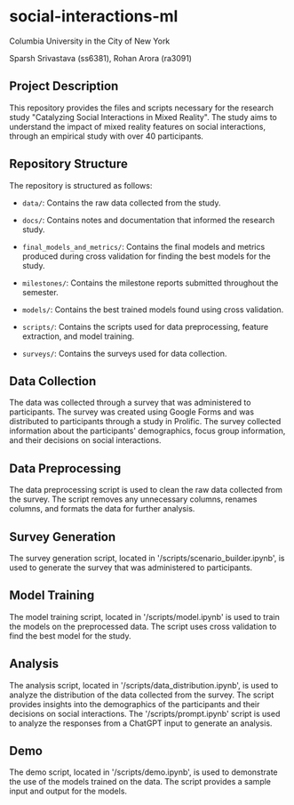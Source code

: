 # social-interactions-ml

Columbia University in the City of New York

Sparsh Srivastava (ss6381), Rohan Arora (ra3091)

## Project Description

This repository provides the files and scripts necessary for the research study "Catalyzing Social Interactions in Mixed Reality". The study aims to understand the impact of mixed reality features on social interactions, through an empirical study with over 40 participants.

## Repository Structure

The repository is structured as follows:

- `data/`: Contains the raw data collected from the study.

- `docs/`: Contains notes and documentation that informed the research study.

- `final_models_and_metrics/`: Contains the final models and metrics produced during cross validation for finding the best models for the study.

- `milestones/`: Contains the milestone reports submitted throughout the semester.

- `models/`: Contains the best trained models found using cross validation.

- `scripts/`: Contains the scripts used for data preprocessing, feature extraction, and model training.

- `surveys/`: Contains the surveys used for data collection.

## Data Collection

The data was collected through a survey that was administered to participants. The survey was created using Google Forms and was distributed to participants through a study in Prolific. The survey collected information about the participants' demographics, focus group information, and their decisions on social interactions.

## Data Preprocessing

The data preprocessing script is used to clean the raw data collected from the survey. The script removes any unnecessary columns, renames columns, and formats the data for further analysis.

## Survey Generation

The survey generation script, located in '/scripts/scenario_builder.ipynb', is used to generate the survey that was administered to participants.

## Model Training

The model training script, located in '/scripts/model.ipynb' is used to train the models on the preprocessed data. The script uses cross validation to find the best model for the study.

## Analysis

The analysis script, located in '/scripts/data_distribution.ipynb', is used to analyze the distribution of the data collected from the survey. The script provides insights into the demographics of the participants and their decisions on social interactions. The '/scripts/prompt.ipynb' script is used to analyze the responses from a ChatGPT input to generate an analysis.

## Demo

The demo script, located in '/scripts/demo.ipynb', is used to demonstrate the use of the models trained on the data. The script provides a sample input and output for the models.
